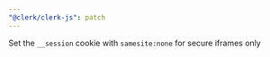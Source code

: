 ```yaml
---
"@clerk/clerk-js": patch
---
```


Set the `__session` cookie with `samesite:none` for secure iframes only

